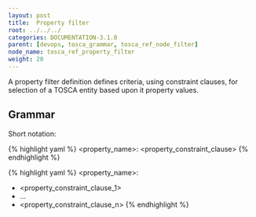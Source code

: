 ```yaml
---
layout: post
title:  Property filter
root: ../../../
categories: DOCUMENTATION-3.1.0
parent: [devops, tosca_grammar, tosca_ref_node_filter]
node_name: tosca_ref_property_filter
weight: 20
---
```


A property filter definition defines criteria, using constraint clauses, for selection of a TOSCA entity based upon it property values.

## Grammar

Short notation:

{% highlight yaml %}
<property_name>: <property_constraint_clause>
{% endhighlight %}

{% highlight yaml %}
<property_name>:
  - <property_constraint_clause_1>
  - ...
  - <property_constraint_clause_n>
{% endhighlight %}

